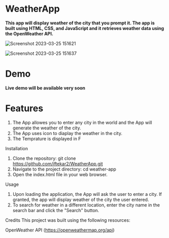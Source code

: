 # WeatherApp

**This app will display weather of the city that you prompt it. The app is built using HTML, CSS, and JavaScript and it retrieves weather data using the OpenWeather API.**

![Screenshot 2023-03-25 151621](https://user-images.githubusercontent.com/30635422/227737238-5a364bb7-9d90-4083-abd3-552c24e91bb8.png)

![Screenshot 2023-03-25 151637](https://user-images.githubusercontent.com/30635422/227737241-b07c75f3-d7d4-4ca7-87f4-be7041f7ce71.png)

# Demo
**Live demo will be available very soon**


# Features
  1. The App allowes you to enter any city in the world and the App will generate the weather of the city.
  2. The App uses icon to diaplay the weather in the city.
  3. The Temprature is displayed in F

Installation
1. Clone the repository: git clone https://github.com/iftekar2/WeatherApp.git
2. Navigate to the project directory: cd weather-app
3. Open the index.html file in your web browser.

Usage
1. Upon loading the application, the App will ask the user to enter a city. If granted, the app will display weather of the city the user entered.
2. To search for weather in a different location, enter the city name in the search bar and click the "Search" button.

Credits
This project was built using the following resources:

OpenWeather API (https://openweathermap.org/api)
